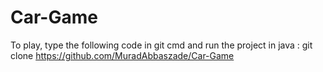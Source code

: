 # Car-Game

To play, type the following code in git cmd and run the project in java :
git clone https://github.com/MuradAbbaszade/Car-Game
